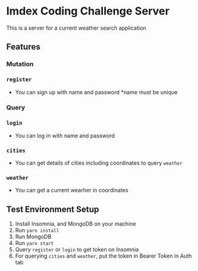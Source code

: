 # Imdex Coding Challenge Server
This is a server for a current weather search application

## Features
### Mutation
### `register`
- You can sign up with name and password *name must be unique
### Query
### `login`
- You can log in with name and password
### `cities`
- You can get details of cities including coordinates to query `weather`
### `weather`
- You can get a current wearher in coordinates

## Test Environment Setup
1. Install Insomnia, and MongoDB on your machine
2. Run `yarn install`
3. Run MongoDB
4. Run `yarn start`
5. Query `register` or `login` to get token on Insomnia
6. For querying `cities` and `weather`, put the token in Bearer Token in Auth tab
